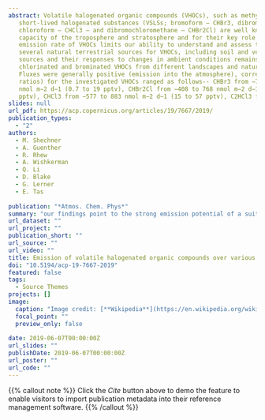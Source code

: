 ```yaml
---
abstract: Volatile halogenated organic compounds (VHOCs), such as methyl halides (CH3X; X is Br, Cl and I) and very 
   short-lived halogenated substances (VSLSs; bromoform – CHBr3, dibromomethane – CH2Br2, bromodichloromethane – CHBrCl2, trichloroethylene – C2HCl3,
   chloroform – CHCl3 – and dibromochloromethane – CHBr2Cl) are well known for their significant influence on ozone concentrations and oxidation 
   capacity of the troposphere and stratosphere and for their key role in aerosol formation. Insufficient characterization of the sources and the 
   emission rate of VHOCs limits our ability to understand and assess their impact in both the troposphere and stratosphere. Over the last two decades, 
   several natural terrestrial sources for VHOCs, including soil and vegetation, have been identified, but our knowledge of emission rates from these 
   sources and their responses to changes in ambient conditions remains limited. Here we report measurements of the mixing ratios and fluxes of several 
   chlorinated and brominated VHOCs from different landscapes and natural and agricultural vegetated sites at the Dead Sea during different seasons. 
   Fluxes were generally positive (emission into the atmosphere), corresponding to elevated mixing ratios, but were highly variable. Fluxes (and mixing 
   ratios) for the investigated VHOCs ranged as follows-- CHBr3 from −79 to 187 nmol m−2 d−1 (1.9 to 22.6 pptv), CH2Br2 from −55 to 71 
   nmol m−2 d−1 (0.7 to 19 pptv), CHBr2Cl from −408 to 768 nmol m−2 d−1 (0.4 to 11 pptv), CHBrCl2 from −29 to 45 nmol m−2 d−1 (0.5 to 9.6 
   pptv), CHCl3 from −577 to 883 nmol m−2 d−1 (15 to 57 pptv), C2HCl3 from −74 to 884 nmol m−2 d−1 (0.4 to 11 pptv), methyl chloride (CH3Cl) from -5300 to 10,800 nmol m−2 d−1 (530 to 730 pptv), methyl bromide (CH3Br) from −111 to 118 nmol m−2 d−1 (7.5 to 14 pptv) and methyl iodide (CH3I) from −25 to 17 nmol m−2 d−1 (0.4 to 2.8 pptv). Taking into account statistical uncertainties, the coastal sites (particularly those where soil is mixed with salt deposits) were identified as sources of all VHOCs, but this was not statistically significant for CHCl3. Further away from the coastal area, the bare soil sites were sources for CHBrCl2, CHBr2Cl, CHCl3, and probably also for CH2Br2 and CH3I, and the agricultural sites were sources for CHBr3, CHBr2Cl and CHBrCl2. In contrast to previous reports, we also observed emissions of brominated trihalomethanes...
slides: null
url_pdf: https://acp.copernicus.org/articles/19/7667/2019/ 
publication_types:
  - "2"
authors:
  - M. Shechner
  - A. Guenther
  - R. Rhew
  - A. Wishkerman
  - Q. Li
  - D. Blake
  - G. Lerner
  - E. Tas
  
publication: "*Atmos. Chem. Phys*"
summary: "our findings point to the strong emission potential of a suite of VHOCs from saline soils and salt lakes and call for additional studies of emission rates and mechanisms of VHOCs from saline soils and salt lakes. "
url_dataset: ""
url_project: ""
publication_short: ""
url_source: ""
url_video: ""
title: Emission of volatile halogenated organic compounds over various Dead Sea landscapes
doi: "10.5194/acp-19-7667-2019"
featured: false
tags:
  - Source Themes
projects: []
image:
  caption: "Image credit: [**Wikipedia**](https://en.wikipedia.org/wiki/Dead_Sea#/media/File:Dead_Sea,_Jordanian_Shore.jpg)"
  focal_point: ""
  preview_only: false  
  
date: 2019-06-07T00:00:00Z  
url_slides: ""
publishDate: 2019-06-07T00:00:00Z
url_poster: ""
url_code: ""
---
```


{{% callout note %}}
Click the *Cite* button above to demo the feature to enable visitors to import publication metadata into their reference management software.
{{% /callout %}}
